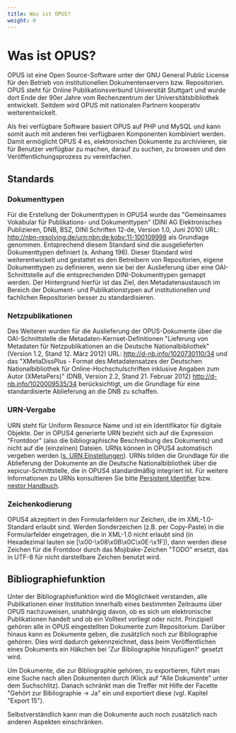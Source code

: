 ```yaml
---
title: Was ist OPUS?
weight: 0
---
```


# Was ist OPUS?

OPUS ist eine Open Source-Software unter der GNU General Public License für den Betrieb von institutionellen
Dokumentenservern bzw. Repositorien. OPUS steht für Online Publikationsverbund Universität Stuttgart und wurde dort
Ende der 90er Jahre vom Rechenzentrum der Universitätsbibliothek entwickelt. Seitdem wird OPUS mit nationalen Partnern
kooperativ weiterentwickelt.

Als frei verfügbare Software basiert OPUS auf PHP und MySQL und kann somit auch mit anderen frei verfügbaren Komponenten
kombiniert werden. Damit ermöglicht OPUS 4 es, elektronischen Dokumente zu archivieren, sie für Benutzer verfügbar zu
machen, darauf zu suchen, zu browsen und den Veröffentlichungsprozess zu vereinfachen.

## Standards

### Dokumenttypen

Für die Erstellung der Dokumenttypen in OPUS4 wurde das "Gemeinsames Vokabular für Publikations- und Dokumenttypen"
(DINI AG Elektronisches Publizieren, DNB, BSZ, DINI Schriften 12-de, Version 1.0, Juni 2010) URL:
<http://nbn-resolving.de/urn:nbn:de:kobv:11-100109998> als Grundlage genommen. Entsprechend diesem Standard sind die
ausgelieferten Dokumenttypen definiert (s. Anhang 196). Dieser Standard wird weiterentwickelt und gestattet es den
Betreibern von Repositorien, eigene Dokumenttypen zu definieren, wenn sie bei der Auslieferung über eine
OAI-Schnittstelle auf die entsprechenden DINI-Dokumenttypen gemappt werden. Der Hintergrund hierfür ist das Ziel,
den Metadatenaustausch im Bereich der Dokument- und Publikationstypen auf institutionellen und fachlichen Repositorien
besser zu standardisieren.

### Netzpublikationen

Des Weiteren wurden für die Auslieferung der OPUS-Dokumente über die OAI-Schnittstelle die
Metadaten-Kernset-Definitionen "Lieferung von Metadaten für Netzpublikationen an die Deutsche Nationalbibliothek"
(Version 1.2, Stand 12. März 2012) URL: <http://d-nb.info/1020730110/34> und das
"XMetaDissPlus - Format des Metadatensatzes der Deutschen Nationalbibliothek für Online-Hochschulschriften inklusive
Angaben zum Autor (XMetaPers)" (DNB, Version 2.2, Stand 21. Februar 2012) <http://d-nb.info/1020009535/34>
berücksichtigt, um die Grundlage für eine standardisierte Ablieferung an die DNB zu schaffen.

### URN-Vergabe

URN steht für Uniform Resource Name und ist ein Identifikator für digitale Objekte. Der in OPUS4 generierte URN bezieht
sich auf die Expression "Frontdoor" (also die bibliographische Beschreibung des Dokuments) und nicht auf die (einzelnen)
Dateien. URNs können in OPUS4 automatisch vergeben werden ([s. URN Einstellungen](config/urn.html)). URNs bilden die
Grundlage für die
Ablieferung der Dokumente an die Deutsche Nationalbibliothek über die xepicur-Schnittstelle, die in OPUS4 standardmäßig
integriert ist. Für weitere Informationen zu URNs konsultieren Sie bitte
[Persistent Identifier](http://www.persistent-identifier.de/?link=3352)
bzw. [nestor Handbuch](http://nestor.sub.uni-goettingen.de/handbuch/artikel/nestor_handbuch_artikel_336.pdf).

### Zeichenkodierung

OPUS4 akzeptiert in den Formularfeldern nur Zeichen, die im XML-1.0-Standard erlaubt sind. Werden Sonderzeichen
(z.B. per Copy-Paste) in die Formularfelder eingetragen, die in XML-1.0 nicht erlaubt sind (in Hexadezimal lauten sie
[\x00-\x08\x0B\x0C\x0E-\x1F]), dann werden diese
Zeichen für die Frontdoor durch das Mojibake-Zeichen "TODO" ersetzt, das in UTF-8 für nicht darstellbare Zeichen
benutzt wird.

## Bibliographiefunktion

Unter der Bibliographiefunktion wird die Möglichkeit verstanden, alle Publikationen einer Institution innerhalb eines
bestimmten Zeitraums über OPUS nachzuweisen, unabhängig davon, ob es sich um elektronische Publikationen handelt und ob
ein Volltext vorliegt oder nicht. Prinzipiell gehören alle in OPUS eingestellten Dokumente zum Repositorium. Darüber
hinaus kann es Dokumente geben, die zusätzlich noch zur Bibliographie gehören. Dies wird dadurch gekennzeichnet, dass
beim Veröffentlichen eines Dokuments ein Häkchen bei 'Zur Bibliographie hinzufügen?' gesetzt wird.

Um Dokumente, die zur Bibliographie gehören, zu exportieren, führt man eine Suche nach allen Dokumenten durch (Klick
auf "Alle Dokumente" unter dem Suchschlitz). Danach schränkt man die Treffer mit Hilfe der Facette "Gehört zur
Bibliographie -> Ja" ein und exportiert diese (vgl. Kapitel "Export 15").

<p class="info">
Selbstverständlich kann man die Dokumente auch noch zusätzlich nach anderen Aspekten einschränken.
</p>
